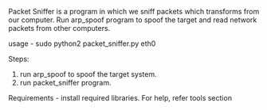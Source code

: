 
Packet Sniffer is a program in which we sniff packets which transforms from our computer.
Run arp_spoof program to spoof the target and read network packets from other computers.

usage - sudo python2 packet_sniffer.py eth0

Steps:
1. run arp_spoof to spoof the target system.
2. run packet_sniffer program.

Requirements - install required libraries. For help, refer tools section

